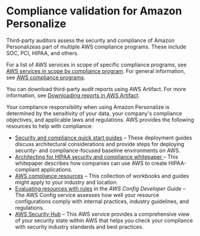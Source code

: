 # Compliance validation for Amazon Personalize<a name="SERVICENAME-compliance"></a>

Third\-party auditors assess the security and compliance of Amazon Personalizeas part of multiple AWS compliance programs\. These include SOC, PCI, HIPAA, and others\.

For a list of AWS services in scope of specific compliance programs, see [AWS services in scope by compliance program](http://aws.amazon.com/compliance/services-in-scope/)\. For general information, see [AWS compliance programs](http://aws.amazon.com/compliance/programs/)\.

You can download third\-party audit reports using AWS Artifact\. For more information, see [Downloading reports in AWS Artifact](https://docs.aws.amazon.com/artifact/latest/ug/downloading-documents.html)\.

Your compliance responsibility when using Amazon Personalize is determined by the sensitivity of your data, your company's compliance objectives, and applicable laws and regulations\. AWS provides the following resources to help with compliance:
+ [Security and compliance quick start guides](http://aws.amazon.com/quickstart/?awsf.quickstart-homepage-filter=categories%23security-identity-compliance) – These deployment guides discuss architectural considerations and provide steps for deploying security\- and compliance\-focused baseline environments on AWS\.
+ [Architecting for HIPAA security and compliance whitepaper ](https://d0.awsstatic.com/whitepapers/compliance/AWS_HIPAA_Compliance_Whitepaper.pdf) – This whitepaper describes how companies can use AWS to create HIPAA\-compliant applications\.
+ [AWS compliance resources](http://aws.amazon.com/compliance/resources/) – This collection of workbooks and guides might apply to your industry and location\.
+ [Evaluating resources with rules](https://docs.aws.amazon.com/config/latest/developerguide/evaluate-config.html) in the *AWS Config Developer Guide* – The AWS Config service assesses how well your resource configurations comply with internal practices, industry guidelines, and regulations\.
+ [AWS Security Hub](https://docs.aws.amazon.com/securityhub/latest/userguide/what-is-securityhub.html) – This AWS service provides a comprehensive view of your security state within AWS that helps you check your compliance with security industry standards and best practices\.